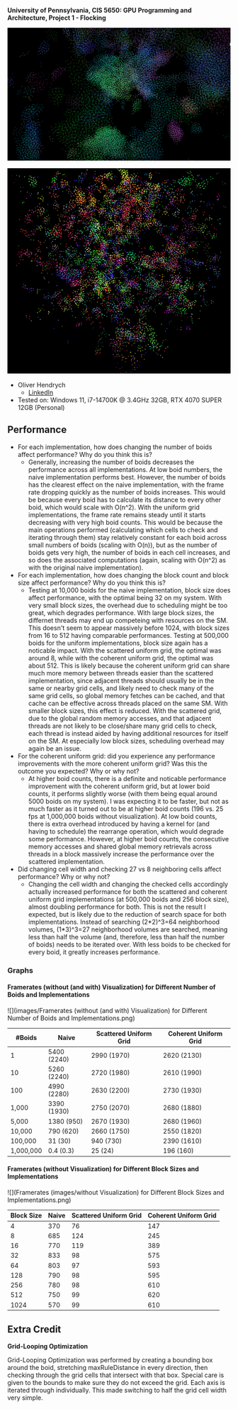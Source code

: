 **University of Pennsylvania, CIS 5650: GPU Programming and Architecture,
Project 1 - Flocking**

![Animated GIF of flocks forming](images/boids.gif)

![PNG of flocks](images/boids.png)

* Oliver Hendrych
  * [LinkedIn](https://www.linkedin.com/in/oliver-hendrych/)
* Tested on: Windows 11, i7-14700K @ 3.4GHz 32GB, RTX 4070 SUPER 12GB (Personal)

## Performance

* For each implementation, how does changing the number of boids affect performance? Why do you think this is?
  * Generally, increasing the number of boids decreases the performance across all implementations. At low boid numbers, the naive implementation performs best. However, the number of boids has the clearest effect on the naive implementation, with the frame rate dropping quickly as the number of boids increases. This would be because every boid has to calculate its distance to every other boid, which would scale with O(n^2). With the uniform grid implementations, the frame rate remains steady until it starts decreasing with very high boid counts. This would be because the main operations performed (calculating which cells to check and iterating through them) stay relatively constant for each boid across small numbers of boids (scaling with O(n)), but as the number of boids gets very high, the number of boids in each cell increases, and so does the associated computations (again, scaling with O(n^2) as with the original naive implementation).
* For each implementation, how does changing the block count and block size affect performance? Why do you think this is?
  * Testing at 10,000 boids for the naive implementation, block size does affect performance, with the optimal being 32 on my system. With very small block sizes, the overhead due to scheduling might be too great, which degrades performance. With large block sizes, the differnet threads may end up competeing with resources on the SM. This doesn't seem to appear massively before 1024, with block sizes from 16 to 512 having comparable performances. Testing at 500,000 boids for the uniform implementations, block size again has a noticable impact. With the scattered uniform grid, the optimal was around 8, while with the coherent uniform grid, the optimal was about 512. This is likely because the coherent uniform grid can share much more memory between threads easier than the scattered implementation, since adjacent threads should usually be in the same or nearby grid cells, and likely need to check many of the same grid cells, so global memory fetches can be cached, and that cache can be effective across threads placed on the same SM. With smaller block sizes, this effect is reduced. With the scattered grid, due to the global random memory accesses, and that adjacent threads are not likely to be close/share many grid cells to check, each thread is instead aided by having additional resources for itself on the SM. At especially low block sizes, scheduling overhead may again be an issue.
* For the coherent uniform grid: did you experience any performance improvements with the more coherent uniform grid? Was this the outcome you expected? Why or why not?
  * At higher boid counts, there is a definite and noticable performance improvement with the coherent uniform grid, but at lower boid counts, it performs slightly worse (with them being equal around 5000 boids on my system). I was expecting it to be faster, but not as much faster as it turned out to be at higher boid counts (196 vs. 25 fps at 1,000,000 boids without visualization). At low boid counts, there is extra overhead introduced by having a kernel for (and having to schedule) the rearrange operation, which would degrade some performance. However, at higher boid counts, the consecutive memory accesses and shared global memory retrievals across threads in a block massively increase the performance over the scattered implementation.
* Did changing cell width and checking 27 vs 8 neighboring cells affect performance? Why or why not?
  * Changing the cell width and changing the checked cells accordingly actually increased performance for both the scattered and coherent uniform grid implementations (at 500,000 boids and 256 block size), almost doubling performance for both. This is not the result I expected, but is likely due to the reduction of search space for both implementations. Instead of searching (2\*2)^3=64 neighborhood volumes, (1\*3)^3=27 neighborhood volumes are searched, meaning less than half the volume (and, therefore, less than half the number of boids) needs to be iterated over. With less boids to be checked for every boid, it greatly increases performance.

### Graphs

#### Framerates (without (and with) Visualization) for Different Number of Boids and Implementations

![](images/Framerates (without (and with) Visualization) for Different Number of Boids and Implementations.png)

| #Boids    | Naive       | Scattered Uniform Grid | Coherent Uniform Grid |
|-----------|-------------|------------------------|-----------------------|
| 1         | 5400 (2240) | 2990 (1970)            | 2620 (2130)           |
| 10        | 5260 (2240) | 2720 (1980)            | 2610 (1990)           |
| 100       | 4990 (2280) | 2630 (2200)            | 2730 (1930)           |
| 1,000     | 3390 (1930) | 2750 (2070)            | 2680 (1880)           |
| 5,000     | 1380 (950)  | 2670 (1930)            | 2680 (1960)           |
| 10,000    | 790 (620)   | 2660 (1750)            | 2550 (1820)           |
| 100,000   | 31 (30)     | 940 (730)              | 2390 (1610)           |
| 1,000,000 | 0.4 (0.3)   | 25 (24)                | 196 (160)             |

#### Framerates (without Visualization) for Different Block Sizes and Implementations

![](Framerates (images/without Visualization) for Different Block Sizes and Implementations.png)

| Block Size | Naive | Scattered Uniform Grid | Coherent Uniform Grid |
|------------|-------|------------------------|-----------------------|
| 4          | 370   | 76                     | 147                   |
| 8          | 685   | 124                    | 245                   |
| 16         | 770   | 119                    | 389                   |
| 32         | 833   | 98                     | 575                   |
| 64         | 803   | 97                     | 593                   |
| 128        | 790   | 98                     | 595                   |
| 256        | 780   | 98                     | 610                   |
| 512        | 750   | 99                     | 620                   |
| 1024       | 570   | 99                     | 610                   |

## Extra Credit

**Grid-Looping Optimization**

Grid-Looping Optimization was performed by creating a bounding box around the boid, stretching maxRuleDistance in every direction, then checking through the grid cells that intersect with that box. Special care is given to the bounds to make sure they do not exceed the grid. Each axis is iterated through individually. This made switching to half the grid cell width very simple.